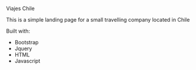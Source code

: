 Viajes Chile

This is a simple landing page for a small travelling company located in Chile

Built with:
- Bootstrap
- Jquery
- HTML
- Javascript
